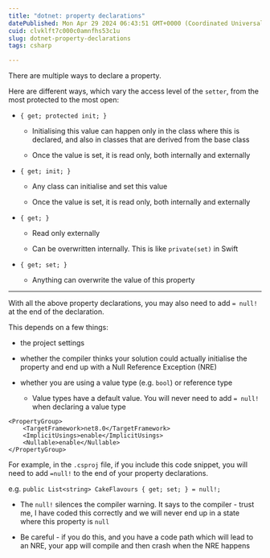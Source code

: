 ```yaml
---
title: "dotnet: property declarations"
datePublished: Mon Apr 29 2024 06:43:51 GMT+0000 (Coordinated Universal Time)
cuid: clvklft7c000c0amnfhs53c1u
slug: dotnet-property-declarations
tags: csharp

---
```


There are multiple ways to declare a property.

Here are different ways, which vary the access level of the `setter`, from the most protected to the most open:

* `{ get; protected init; }`
    
    * Initialising this value can happen only in the class where this is declared, and also in classes that are derived from the base class
        
    * Once the value is set, it is read only, both internally and externally
        
* `{ get; init; }`
    
    * Any class can initialise and set this value
        
    * Once the value is set, it is read only, both internally and externally
        
* `{ get; }`
    
    * Read only externally
        
    * Can be overwritten internally. This is like `private(set)` in Swift
        
* `{ get; set; }`
    
    * Anything can overwrite the value of this property
        

---

With all the above property declarations, you may also need to add `= null!` at the end of the declaration.

This depends on a few things:

* the project settings
    
* whether the compiler thinks your solution could actually initialise the property and end up with a Null Reference Exception (NRE)
    
* whether you are using a value type (e.g. `bool`) or reference type
    
    * Value types have a default value. You will never need to add `= null!` when declaring a value type
        

```plaintext
<PropertyGroup>
    <TargetFramework>net8.0</TargetFramework>
    <ImplicitUsings>enable</ImplicitUsings>
    <Nullable>enable</Nullable>
</PropertyGroup>
```

For example, in the `.csproj` file, if you include this code snippet, you will need to add `=null!` to the end of your property declarations.

e.g. `public List<string> CakeFlavours { get; set; } = null!;`

* The `null!` silences the compiler warning. It says to the compiler - trust me, I have coded this correctly and we will never end up in a state where this property is `null`
    
* Be careful - if you do this, and you have a code path which will lead to an NRE, your app will compile and then crash when the NRE happens